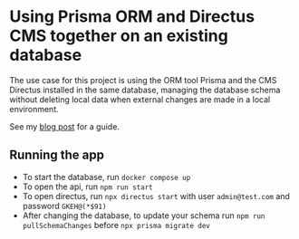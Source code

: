 # Using Prisma ORM and Directus CMS together on an existing database

The use case for this project is using the ORM tool Prisma and the CMS Directus installed in the same database, managing the database schema without deleting local data when external changes are made in a local environment.

See my [blog post](https://mytchall.dev/using-prisma-and-directus/) for a guide.

## Running the app
* To start the database, run `docker compose up`
* To open the api, run `npm run start`
* To open directus, run `npx directus start` with user `admin@test.com` and password `GKEH@(*$91)`
* After changing the database, to update your schema run `npm run pullSchemaChanges` before `npx prisma migrate dev`
